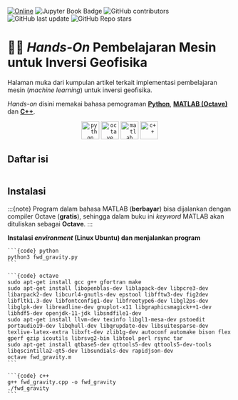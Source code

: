 [![Online](https://img.shields.io/badge/read-online-green.svg)](https://mheriyanto.dev/mlgi)
![Jupyter Book Badge](https://jupyterbook.org/badge.svg)
![GitHub contributors](https://img.shields.io/github/contributors/ezygeo-ai/mlgi)
![GitHub last update](https://img.shields.io/github/last-commit/ezygeo-ai/mlgi)
![GitHub Repo stars](https://img.shields.io/github/stars/ezygeo-ai/mlgi?style=social)

# 🧑‍💻 ***Hands-On* Pembelajaran Mesin untuk Inversi Geofisika**

Halaman muka dari kumpulan artikel terkait implementasi pembelajaran mesin (*machine learning*) untuk inversi geofisika.

*Hands-on* disini memakai bahasa pemograman [**Python**](https://en.wikipedia.org/wiki/Python_(programming_language)), [**MATLAB (Octave)**](https://en.wikipedia.org/wiki/GNU_Octave) dan [**C++**](https://en.wikipedia.org/wiki/C%2B%2B). 

<p align="center">
  <code><a href="https://www.python.org" target="_blank"><img title="python" height="40" width="40" src="https://www.svgrepo.com/show/374016/python.svg"></a></code>
  <code><a href="https://octave.org" target="_blank"><img title="octave" height="40" width="40" src="https://upload.wikimedia.org/wikipedia/commons/6/6a/Gnu-octave-logo.svg"></a></code> 
  <code><a href="https://www.mathworks.com/products/matlab.html" target="_blank"><img title="matlab" height="40" width="40" src="https://www.svgrepo.com/show/373830/matlab.svg"></a></code>  
  <code><a href="https://en.cppreference.com/w/" target="_blank"><img title="c++" height="40" width="40" src="https://www.svgrepo.com/show/303480/c-logo.svg"></a></code>
</p>

## **Daftar isi**

```{tableofcontents}
```

## **Instalasi**

:::{note}
Program dalam bahasa MATLAB (**berbayar**) bisa dijalankan dengan compiler Octave (**gratis**), sehingga dalam buku ini *keyword* MATLAB akan dituliskan sebagai **Octave**.
:::


**Instalasi *environment* (Linux Ubuntu) dan menjalankan program**

````{tab-set-code}
```{code} python
python3 fwd_gravity.py
```

```{code} octave
sudo apt-get install gcc g++ gfortran make 
sudo apt-get install libopenblas-dev liblapack-dev libpcre3-dev libarpack2-dev libcurl4-gnutls-dev epstool libfftw3-dev fig2dev libfltk1.3-dev libfontconfig1-dev libfreetype6-dev libgl2ps-dev libglpk-dev libreadline-dev gnuplot-x11 libgraphicsmagick++1-dev libhdf5-dev openjdk-11-jdk libsndfile1-dev 
sudo apt-get install llvm-dev texinfo libgl1-mesa-dev pstoedit portaudio19-dev libqhull-dev libqrupdate-dev libsuitesparse-dev texlive-latex-extra libxft-dev zlib1g-dev autoconf automake bison flex gperf gzip icoutils librsvg2-bin libtool perl rsync tar 
sudo apt-get install qtbase5-dev qttools5-dev qttools5-dev-tools libqscintilla2-qt5-dev libsundials-dev rapidjson-dev
octave fwd_gravity.m
```

```{code} c++
g++ fwd_gravity.cpp -o fwd_gravity
./fwd_gravity
```
````